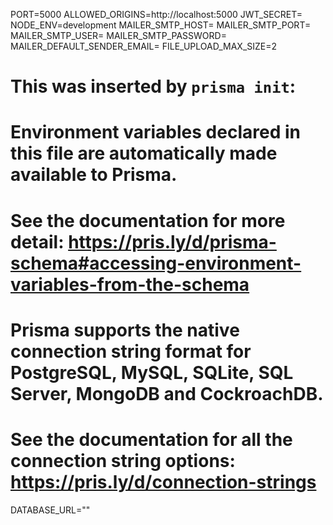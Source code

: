 PORT=5000
ALLOWED_ORIGINS=http://localhost:5000
JWT_SECRET=
NODE_ENV=development
MAILER_SMTP_HOST=
MAILER_SMTP_PORT=
MAILER_SMTP_USER=
MAILER_SMTP_PASSWORD=
MAILER_DEFAULT_SENDER_EMAIL=
FILE_UPLOAD_MAX_SIZE=2

# This was inserted by `prisma init`:
# Environment variables declared in this file are automatically made available to Prisma.
# See the documentation for more detail: https://pris.ly/d/prisma-schema#accessing-environment-variables-from-the-schema

# Prisma supports the native connection string format for PostgreSQL, MySQL, SQLite, SQL Server, MongoDB and CockroachDB.
# See the documentation for all the connection string options: https://pris.ly/d/connection-strings

DATABASE_URL=""
